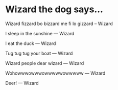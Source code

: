 # Wizard the dog says...

Wizard fizzard bo bizzard me fi lo gizzard – Wizard

I sleep in the sunshine — Wizard

I eat the duck — Wizard

Tug tug tug your boat — Wizard

Wizard people dear wizard — Wizard

Wohowwwowwwowwwwwowwwww — Wizard

Deer! — Wizard
